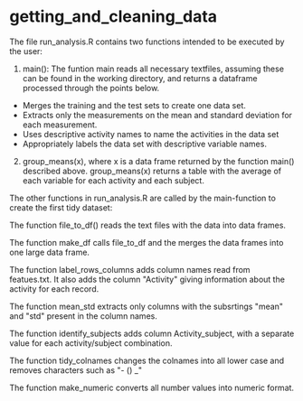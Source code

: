 # getting_and_cleaning_data


The file run_analysis.R contains two functions intended to be executed by the user:

1. main(): The funtion main reads all necessary textfiles, assuming these can be found in the working directory, and returns a dataframe processed through the points below.

- Merges the training and the test sets to create one data set.
- Extracts only the measurements on the mean and standard deviation for each measurement. 
- Uses descriptive activity names to name the activities in the data set
- Appropriately labels the data set with descriptive variable names. 

2. group_means(x), where x is a data frame returned by the function main() described above. group_means(x) returns a table with the average of each variable for each activity and each subject.

The other functions in run_analysis.R are called by the main-function to create the first tidy dataset:

The function file_to_df() reads the text files with the data into data frames.

The function make_df calls file_to_df and the merges the data frames into one large data frame.

The function label_rows_columns adds column names read from featues.txt. It also adds the column "Activity" giving information about the activity for each record.

The function mean_std extracts only columns with the subsrtings "mean" and "std" present in the column names.

The function identify_subjects adds column Activity_subject, with a separate value for each activity/subject combination.

The function tidy_colnames changes the colnames into all lower case and removes characters such as "- () _"

The function make_numeric converts all number values into numeric format.



